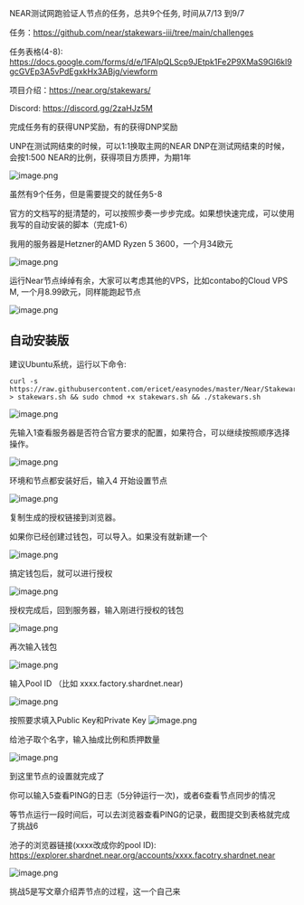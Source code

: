 NEAR测试网跑验证人节点的任务，总共9个任务, 时间从7/13 到9/7

任务：https://github.com/near/stakewars-iii/tree/main/challenges

任务表格(4-8): https://docs.google.com/forms/d/e/1FAIpQLScp9JEtpk1Fe2P9XMaS9Gl6kl9gcGVEp3A5vPdEgxkHx3ABjg/viewform

项目介绍：https://near.org/stakewars/

Discord: https://discord.gg/2zaHJz5M


完成任务有的获得UNP奖励，有的获得DNP奖励

UNP在测试网结束的时候，可以1:1换取主网的NEAR
DNP在测试网结束的时候，会按1:500 NEAR的比例，获得项目方质押，为期1年


![image.png](https://cdn.steemitimages.com/DQmeSWJpayNvmzHishdFBhdLCX5fYvq7h3y2hmYPauSWVgP/image.png)

虽然有9个任务，但是需要提交的就任务5-8

官方的文档写的挺清楚的，可以按照步奏一步步完成。如果想快速完成，可以使用我写的自动安装的脚本（完成1-6）

我用的服务器是Hetzner的AMD Ryzen 5 3600，一个月34欧元


![image.png](https://cdn.steemitimages.com/DQmRUyaQYiCA8Qyp8tfRLgPFRUrv32VaaFkwBMJyAkztVWw/image.png)

运行Near节点绰绰有余，大家可以考虑其他的VPS，比如contabo的Cloud VPS M, 一个月8.99欧元，同样能跑起节点

![image.png](https://cdn.steemitimages.com/DQmcPbmURaoQT1RPAXySXW9xUjwpUfuiajzwS9himnQR3G5/image.png)



## 自动安装版
建议Ubuntu系统，运行以下命令:
~~~
curl -s https://raw.githubusercontent.com/ericet/easynodes/master/Near/Stakewars/install.sh > stakewars.sh && sudo chmod +x stakewars.sh && ./stakewars.sh
~~~

![image.png](https://cdn.steemitimages.com/DQmSug8nobpjqbPKFvnQkLj1Nxa9oY5WrHEhgQKEmPoPpgx/image.png)

先输入1查看服务器是否符合官方要求的配置，如果符合，可以继续按照顺序选择操作。



![image.png](https://cdn.steemitimages.com/DQmbSn45g97eZirjJdxaEuVVnTT9dqy64z3HkNP14BBuomk/image.png)

环境和节点都安装好后，输入4 开始设置节点


![image.png](https://cdn.steemitimages.com/DQmYZWXdr4jPUsPHPAP9Xd1Wagh6WUGKw4eLLmr1nesev2d/image.png)

复制生成的授权链接到浏览器。

如果你已经创建过钱包，可以导入。如果没有就新建一个

![image.png](https://cdn.steemitimages.com/DQmYhMt4KSysaPqUNYjYuvGWrFQ7iA9r4PNdL4eyfY46J4Z/image.png)


搞定钱包后，就可以进行授权


![image.png](https://cdn.steemitimages.com/DQmVx7qKuqs9NgWPzm5DV4Bv2k2g73gEumBZTtvXLTuM1vN/image.png)


授权完成后，回到服务器，输入刚进行授权的钱包

![image.png](https://cdn.steemitimages.com/DQmdZk9Nmp6pCWTFVNa6UjYHCpQWkcbkAE1Txk1Q96JU4RA/image.png)


再次输入钱包


![image.png](https://cdn.steemitimages.com/DQmPaPanyJ7bjoRCwEjEC73QGmGn6kXUpATPyrhk9QDV6Ps/image.png)

输入Pool ID （比如 xxxx.factory.shardnet.near)

![image.png](https://cdn.steemitimages.com/DQmPprRqZMEaCWEvVeRGisk4RwHz6CtY7Vemk1S4zuvYcd6/image.png)

按照要求填入Public Key和Private Key
![image.png](https://cdn.steemitimages.com/DQmbeMjju6uiEfDJAG7nAYRQgsWxWY7kmKGhz5kRrEmyvtU/image.png)

给池子取个名字，输入抽成比例和质押数量

![image.png](https://cdn.steemitimages.com/DQmbtysBoo7TNv2xMDK8EU82GRbft9JcY7qUVbCXkMW7BCV/image.png)


到这里节点的设置就完成了

你可以输入5查看PING的日志（5分钟运行一次)，或者6查看节点同步的情况


等节点运行一段时间后，可以去浏览器查看PING的记录，截图提交到表格就完成了挑战6

池子的浏览器链接(xxxx改成你的pool ID):
https://explorer.shardnet.near.org/accounts/xxxx.facotry.shardnet.near


![image.png](https://cdn.steemitimages.com/DQmTqsVqtrQV5gVsU5sRaQA5pNj5pi3SQEpgthzNNPaetf3/image.png)


挑战5是写文章介绍弄节点的过程，这一个自己来
